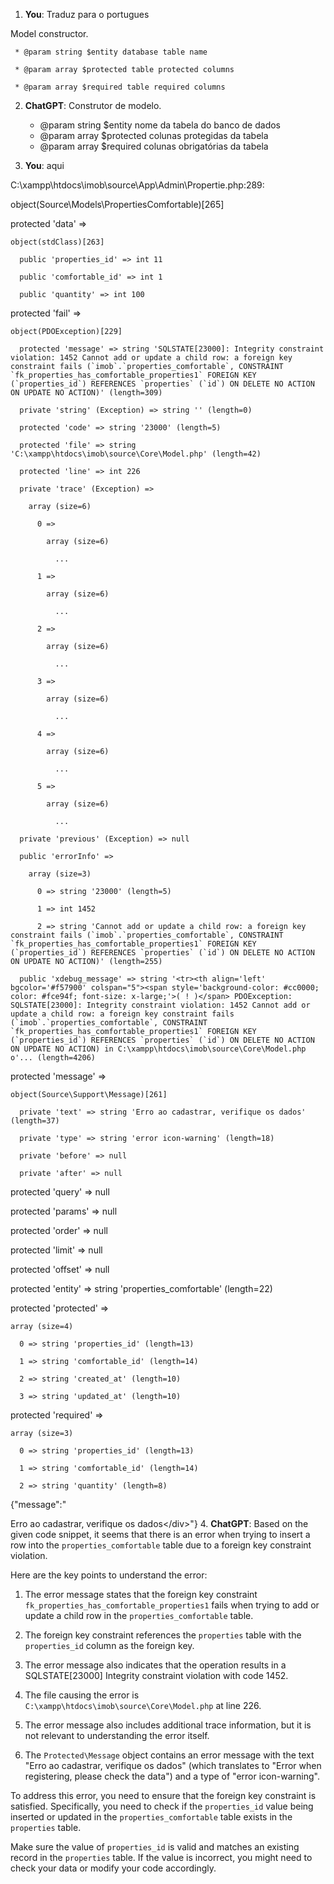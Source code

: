 1. **You**: Traduz para o portugues 

Model constructor.

     * @param string $entity database table name

     * @param array $protected table protected columns

     * @param array $required table required columns
2. **ChatGPT**: Construtor de modelo.

     * @param string $entity nome da tabela do banco de dados
     * @param array $protected colunas protegidas da tabela
     * @param array $required colunas obrigatórias da tabela
3. **You**: aqui

C:\xampp\htdocs\imob\source\App\Admin\Propertie.php:289:

object(Source\Models\PropertiesComfortable)[265]

  protected 'data' => 

    object(stdClass)[263]

      public 'properties_id' => int 11

      public 'comfortable_id' => int 1

      public 'quantity' => int 100

  protected 'fail' => 

    object(PDOException)[229]

      protected 'message' => string 'SQLSTATE[23000]: Integrity constraint violation: 1452 Cannot add or update a child row: a foreign key constraint fails (`imob`.`properties_comfortable`, CONSTRAINT `fk_properties_has_comfortable_properties1` FOREIGN KEY (`properties_id`) REFERENCES `properties` (`id`) ON DELETE NO ACTION ON UPDATE NO ACTION)' (length=309)

      private 'string' (Exception) => string '' (length=0)

      protected 'code' => string '23000' (length=5)

      protected 'file' => string 'C:\xampp\htdocs\imob\source\Core\Model.php' (length=42)

      protected 'line' => int 226

      private 'trace' (Exception) => 

        array (size=6)

          0 => 

            array (size=6)

              ...

          1 => 

            array (size=6)

              ...

          2 => 

            array (size=6)

              ...

          3 => 

            array (size=6)

              ...

          4 => 

            array (size=6)

              ...

          5 => 

            array (size=6)

              ...

      private 'previous' (Exception) => null

      public 'errorInfo' => 

        array (size=3)

          0 => string '23000' (length=5)

          1 => int 1452

          2 => string 'Cannot add or update a child row: a foreign key constraint fails (`imob`.`properties_comfortable`, CONSTRAINT `fk_properties_has_comfortable_properties1` FOREIGN KEY (`properties_id`) REFERENCES `properties` (`id`) ON DELETE NO ACTION ON UPDATE NO ACTION)' (length=255)

      public 'xdebug_message' => string '<tr><th align='left' bgcolor='#f57900' colspan="5"><span style='background-color: #cc0000; color: #fce94f; font-size: x-large;'>( ! )</span> PDOException: SQLSTATE[23000]: Integrity constraint violation: 1452 Cannot add or update a child row: a foreign key constraint fails (`imob`.`properties_comfortable`, CONSTRAINT `fk_properties_has_comfortable_properties1` FOREIGN KEY (`properties_id`) REFERENCES `properties` (`id`) ON DELETE NO ACTION ON UPDATE NO ACTION) in C:\xampp\htdocs\imob\source\Core\Model.php o'... (length=4206)

  protected 'message' => 

    object(Source\Support\Message)[261]

      private 'text' => string 'Erro ao cadastrar, verifique os dados' (length=37)

      private 'type' => string 'error icon-warning' (length=18)

      private 'before' => null

      private 'after' => null

  protected 'query' => null

  protected 'params' => null

  protected 'order' => null

  protected 'limit' => null

  protected 'offset' => null

  protected 'entity' => string 'properties_comfortable' (length=22)

  protected 'protected' => 

    array (size=4)

      0 => string 'properties_id' (length=13)

      1 => string 'comfortable_id' (length=14)

      2 => string 'created_at' (length=10)

      3 => string 'updated_at' (length=10)

  protected 'required' => 

    array (size=3)

      0 => string 'properties_id' (length=13)

      1 => string 'comfortable_id' (length=14)

      2 => string 'quantity' (length=8)

{"message":"

Erro ao cadastrar, verifique os dados<\/div>"}
4. **ChatGPT**: Based on the given code snippet, it seems that there is an error when trying to insert a row into the `properties_comfortable` table due to a foreign key constraint violation.

Here are the key points to understand the error:

1. The error message states that the foreign key constraint `fk_properties_has_comfortable_properties1` fails when trying to add or update a child row in the `properties_comfortable` table.

2. The foreign key constraint references the `properties` table with the `properties_id` column as the foreign key.

3. The error message also indicates that the operation results in a SQLSTATE[23000] Integrity constraint violation with code 1452.

4. The file causing the error is `C:\xampp\htdocs\imob\source\Core\Model.php` at line 226.

5. The error message also includes additional trace information, but it is not relevant to understanding the error itself.

6. The `Protected\Message` object contains an error message with the text "Erro ao cadastrar, verifique os dados" (which translates to "Error when registering, please check the data") and a type of "error icon-warning".

To address this error, you need to ensure that the foreign key constraint is satisfied. Specifically, you need to check if the `properties_id` value being inserted or updated in the `properties_comfortable` table exists in the `properties` table.

Make sure the value of `properties_id` is valid and matches an existing record in the `properties` table. If the value is incorrect, you might need to check your data or modify your code accordingly.